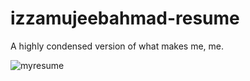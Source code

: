 # izzamujeebahmad-resume

A highly condensed version of what makes me, me.

![myresume](https://user-images.githubusercontent.com/82564549/211400285-24699f2c-0354-442f-8ca3-239e66a35047.png)
